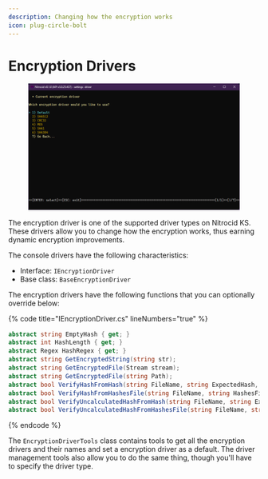 ```yaml
---
description: Changing how the encryption works
icon: plug-circle-bolt
---
```


# Encryption Drivers

<figure><img src="../../../../.gitbook/assets/122-inner.png" alt=""><figcaption></figcaption></figure>

The encryption driver is one of the supported driver types on Nitrocid KS. These drivers allow you to change how the encryption works, thus earning dynamic encryption improvements.

The console drivers have the following characteristics:

* Interface: `IEncryptionDriver`
* Base class: `BaseEncryptionDriver`

The encryption drivers have the following functions that you can optionally override below:

{% code title="IEncryptionDriver.cs" lineNumbers="true" %}
```csharp
abstract string EmptyHash { get; }
abstract int HashLength { get; }
abstract Regex HashRegex { get; }
abstract string GetEncryptedString(string str);
abstract string GetEncryptedFile(Stream stream);
abstract string GetEncryptedFile(string Path);
abstract bool VerifyHashFromHash(string FileName, string ExpectedHash, string ActualHash);
abstract bool VerifyHashFromHashesFile(string FileName, string HashesFile, string ActualHash);
abstract bool VerifyUncalculatedHashFromHash(string FileName, string ExpectedHash);
abstract bool VerifyUncalculatedHashFromHashesFile(string FileName, string HashesFile);
```
{% endcode %}

The `EncryptionDriverTools` class contains tools to get all the encryption drivers and their names and set a encryption driver as a default. The driver management tools also allow you to do the same thing, though you'll have to specify the driver type.
